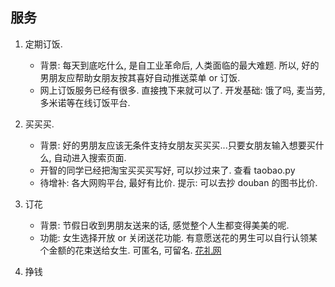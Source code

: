 ## 服务

1. 定期订饭. 
	* 背景: 每天到底吃什么, 是自工业革命后, 人类面临的最大难题. 所以, 好的男朋友应帮助女朋友按其喜好自动推送菜单 or 订饭. 
	* 网上订饭服务已经有很多. 直接拽下来就可以了. 开发基础: 饿了吗, 麦当劳, 多米诺等在线订饭平台. 

2. 买买买.
	* 背景: 好的男朋友应该无条件支持女朋友买买买...只要女朋友输入想要买什么, 自动进入搜索页面.
	* 开智的同学已经把淘宝买买买写好, 可以抄过来了. 查看 taobao.py
	* 待增补: 各大网购平台, 最好有比价. 提示: 可以去抄 douban 的图书比价.

3. 订花
	* 背景: 节假日收到男朋友送来的话, 感觉整个人生都变得美美的呢.
	* 功能: 女生选择开放 or 关闭送花功能. 有意愿送花的男生可以自行认领某个金额的花束送给女生. 可匿名, 可留名. [花礼网](http://www.hua.com/?sid=bda000078)

4. 挣钱

